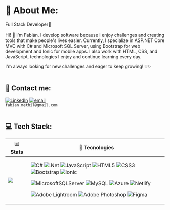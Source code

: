 # 💫 About Me:
Full Stack Developer🚀<br><br>Hi! 👋 I'm Fabián. I develop software because I enjoy challenges and creating tools that make people's lives easier. Currently, I specialize in ASP.NET Core MVC with C# and Microsoft SQL Server, using Bootstrap for web development and Ionic for mobile apps. I also work with HTML, CSS, and JavaScript, technologies I enjoy and continue learning every day.

I'm always looking for new challenges and eager to keep growing! 💡✨<br><br>

## 📩 Contact me:
[![LinkedIn](https://img.shields.io/badge/LinkedIn-%230077B5.svg?logo=linkedin&logoColor=white)](https://linkedin.com/in/fab-anz)
[![email](https://img.shields.io/badge/Email-D14836?logo=gmail&logoColor=white)](mailto:fabian.methil@gmail.com) <br>
`fabian.methil@gmail.com` <br><br>

## 💻 Tech Stack:
| 📊 Stats | 🚀 Tecnologies |
|----------|---------------|
| ![](https://github-readme-stats.vercel.app/api/top-langs/?username=FabAnz&theme=dark&hide_border=false&include_all_commits=true&count_private=true&layout=compact) | <p>![C#](https://img.shields.io/badge/c%23-%23239120.svg?style=for-the-badge&logo=csharp&logoColor=white) ![.Net](https://img.shields.io/badge/.NET-5C2D91?style=for-the-badge&logo=.net&logoColor=white) ![JavaScript](https://img.shields.io/badge/javascript-%23323330.svg?style=for-the-badge&logo=javascript&logoColor=%23F7DF1E) ![HTML5](https://img.shields.io/badge/html5-%23E34F26.svg?style=for-the-badge&logo=html5&logoColor=white) ![CSS3](https://img.shields.io/badge/css3-%231572B6.svg?style=for-the-badge&logo=css3&logoColor=white) ![Bootstrap](https://img.shields.io/badge/bootstrap-%238511FA.svg?style=for-the-badge&logo=bootstrap&logoColor=white) ![Ionic](https://img.shields.io/badge/Ionic-%233880FF.svg?style=for-the-badge&logo=Ionic&logoColor=white)</p><p>![MicrosoftSQLServer](https://img.shields.io/badge/Microsoft%20SQL%20Server-CC2927?style=for-the-badge&logo=microsoft%20sql%20server&logoColor=white) ![MySQL](https://img.shields.io/badge/mysql-4479A1.svg?style=for-the-badge&logo=mysql&logoColor=white) ![Azure](https://img.shields.io/badge/azure-%230072C6.svg?style=for-the-badge&logo=microsoftazure&logoColor=white) ![Netlify](https://img.shields.io/badge/netlify-%23000000.svg?style=for-the-badge&logo=netlify&logoColor=#00C7B7) </p> <p> </p><p> ![Adobe Lightroom](https://img.shields.io/badge/Adobe%20Lightroom-31A8FF.svg?style=for-the-badge&logo=Adobe%20Lightroom&logoColor=white) ![Adobe Photoshop](https://img.shields.io/badge/adobe%20photoshop-%2331A8FF.svg?style=for-the-badge&logo=adobe%20photoshop&logoColor=white) ![Figma](https://img.shields.io/badge/figma-%23F24E1E.svg?style=for-the-badge&logo=figma&logoColor=white)</p> |

<!--
**fabanz/fabanz** is a ✨ _special_ ✨ repository because its `README.md` (this file) appears on your GitHub profile.

Here are some ideas to get you started:

- 🔭 I’m currently working on ...
- 🌱 I’m currently learning ...
- 👯 I’m looking to collaborate on ...
- 🤔 I’m looking for help with ...
- 💬 Ask me about ...
- 📫 How to reach me: ...
- 😄 Pronouns: ...
- ⚡ Fun fact: ...
-->
